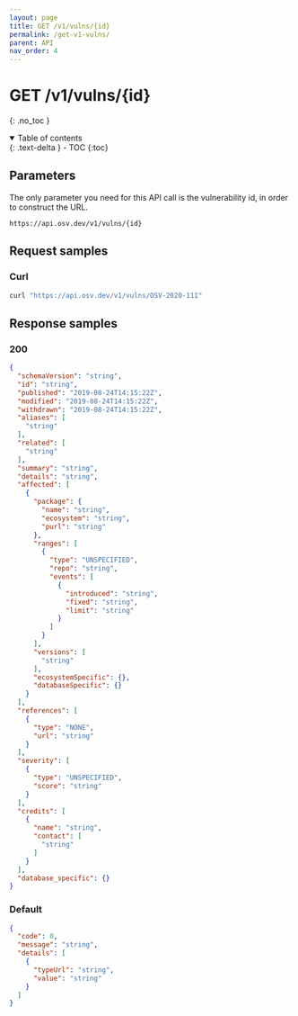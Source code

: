 ```yaml
---
layout: page
title: GET /v1/vulns/{id}
permalink: /get-v1-vulns/
parent: API
nav_order: 4
---
```

# GET /v1/vulns/{id}
{: .no_toc }

<details open markdown="block">
  <summary>
    Table of contents
  </summary>
  {: .text-delta }
- TOC
{:toc}
</details>

## Parameters

The only parameter you need for this API call is the vulnerability id, in order to construct the URL. 

`https://api.osv.dev/v1/vulns/{id}`

## Request samples

### Curl
```bash
curl "https://api.osv.dev/v1/vulns/OSV-2020-111"
```

## Response samples

### 200
```json
{
  "schemaVersion": "string",
  "id": "string",
  "published": "2019-08-24T14:15:22Z",
  "modified": "2019-08-24T14:15:22Z",
  "withdrawn": "2019-08-24T14:15:22Z",
  "aliases": [
    "string"
  ],
  "related": [
    "string"
  ],
  "summary": "string",
  "details": "string",
  "affected": [
    {
      "package": {
        "name": "string",
        "ecosystem": "string",
        "purl": "string"
      },
      "ranges": [
        {
          "type": "UNSPECIFIED",
          "repo": "string",
          "events": [
            {
              "introduced": "string",
              "fixed": "string",
              "limit": "string"
            }
          ]
        }
      ],
      "versions": [
        "string"
      ],
      "ecosystemSpecific": {},
      "databaseSpecific": {}
    }
  ],
  "references": [
    {
      "type": "NONE",
      "url": "string"
    }
  ],
  "severity": [
    {
      "type": "UNSPECIFIED",
      "score": "string"
    }
  ],
  "credits": [
    {
      "name": "string",
      "contact": [
        "string"
      ]
    }
  ],
  "database_specific": {}
}
```

### Default
```json
{
  "code": 0,
  "message": "string",
  "details": [
    {
      "typeUrl": "string",
      "value": "string"
    }
  ]
}
```